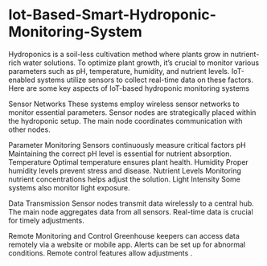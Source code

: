 # Iot-Based-Smart-Hydroponic-Monitoring-System
Hydroponics is a soil-less cultivation method where plants grow in nutrient-rich water solutions.
To optimize plant growth, it’s crucial to monitor various parameters such as pH, temperature, humidity, and nutrient levels.
IoT-enabled systems utilize sensors to collect real-time data on these factors. Here are some key aspects of IoT-based hydroponic monitoring systems

Sensor Networks
These systems employ wireless sensor networks to monitor essential parameters.
Sensor nodes are strategically placed within the hydroponic setup.
The main node coordinates communication with other nodes.

Parameter Monitoring
Sensors continuously measure critical factors
pH Maintaining the correct pH level is essential for nutrient absorption.
Temperature Optimal temperature ensures plant health.
Humidity Proper humidity levels prevent stress and disease.
Nutrient Levels Monitoring nutrient concentrations helps adjust the solution.
Light Intensity Some systems also monitor light exposure.

Data Transmission
Sensor nodes transmit data wirelessly to a central hub.
The main node aggregates data from all sensors.
Real-time data is crucial for timely adjustments.

Remote Monitoring and Control
Greenhouse keepers can access data remotely via a website or mobile app.
Alerts can be set up for abnormal conditions.
Remote control features allow adjustments .
